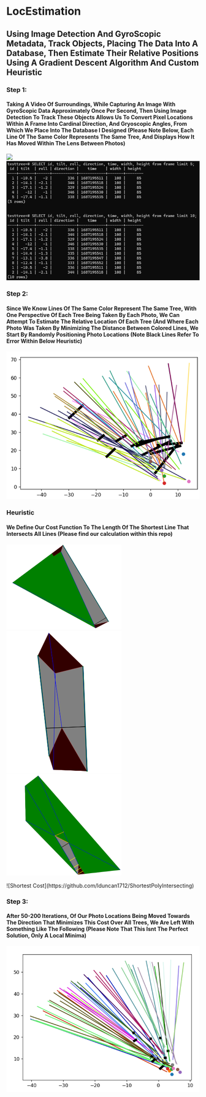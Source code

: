 # LocEstimation

## Using Image Detection And GyroScopic Metadata, Track Objects, Placing The Data Into A Database, Then Estimate Their Relative Positions Using A Gradient Descent Algorithm And Custom Heuristic

### Step 1:
#### Taking A Video Of Surroundings, While Capturing An Image With GyroScopic Data Approximately Once Per Second, Then Using Image Detection To Track These Objects Allows Us To Convert Pixel Locations Within A Frame Into Cardinal Direction, And Gryoscopic Angles, From Which We Place Into The Database I Designed (Please Note Below, Each Line Of The Same Color Represents The Same Tree, And Displays How It Has Moved Within The Lens Between Photos)

<img src="https://github.com/lduncan1712/LocEstimation/blob/18d5b1b6a33b21b4f6b1ba300a80295bd4919138/visuals/shortened_output2-ezgif.com-speed.gif" width="500">
<img src="https://github.com/lduncan1712/LocEstimation/blob/7c3b344f808a4a4ad09c64491bf0ffa421d426d2/visuals/image.png" width=750>


### Step 2:
#### Since We Know Lines Of The Same Color Represent The Same Tree, With One Perspective Of Each Tree Being Taken By Each Photo, We Can Attempt To Estimate The Relative Location Of Each Tree (And Where Each Photo Was Taken By Minimizing The Distance Between Colored Lines, We Start By Randomly Positioning Photo Locations (Note Black Lines Refer To Error Within Below Heuristic)

![Inital Random Positions](https://github.com/lduncan1712/LocEstimation/blob/main/visuals/initial_random_pos.png)

### Heuristic
#### We Define Our Cost Function To The Length Of The Shortest Line That Intersects All Lines (Please find our calculation within this repo)
<p float="left">
  <img src="https://github.com/lduncan1712/ShortestPolyIntersecting/blob/b9bc7cb242304bd41bc05b1599e1c6f7b09e4e18/visuals/Screenshot%202025-01-20%20213842.png" width="300" />
  <img src="https://github.com/lduncan1712/ShortestPolyIntersecting/blob/b9bc7cb242304bd41bc05b1599e1c6f7b09e4e18/visuals/Screenshot%202025-01-20%20214300.png" width="300" />
  <img src="https://github.com/lduncan1712/ShortestPolyIntersecting/blob/b9bc7cb242304bd41bc05b1599e1c6f7b09e4e18/visuals/Screenshot%202025-01-20%20220801.png" width="300" />
</p>
![Shortest Cost](https://github.com/lduncan1712/ShortestPolyIntersecting)

### Step 3:
#### After 50-200 Iterations, Of Our Photo Locations Being Moved Towards The Direction That Minimizes This Cost Over All Trees, We Are Left With Something Like The Following (Please Note That This Isnt The Perfect Solution, Only A Local Minima)

![Test Photo](https://github.com/lduncan1712/LocEstimation/blob/be0b8a91e92d56b01ad73dc50c266aa812a40bd9/visuals/example_end.png)


